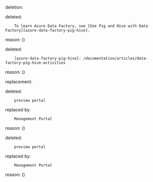 deletion:

deleted:

		To learn Azure Data Factory, see [Use Pig and Hive with Data Factory][azure-data-factory-pig-hive].

reason: ()

deleted:

		[azure-data-factory-pig-hive]: /documentation/articles/data-factory-pig-hive-activities

reason: ()

replacement:

deleted:

		preview portal

replaced by:

		Management Portal

reason: ()

deleted:

		preview portal

replaced by:

		Management Portal

reason: ()

